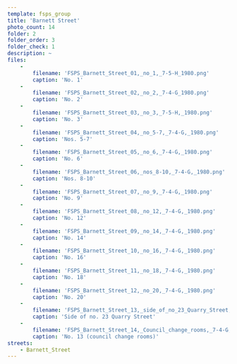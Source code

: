 ```yaml
---
template: fsps_group
title: 'Barnett Street'
photo_count: 14
folder: 2
folder_order: 3
folder_check: 1
description: ~
files:
    -
        filename: 'FSPS_Barnett_Street_01,_no_1,_7-5-H_1980.png'
        caption: 'No. 1'
    -
        filename: 'FSPS_Barnett_Street_02,_no_2,_7-4-G_1980.png'
        caption: 'No. 2'
    -
        filename: 'FSPS_Barnett_Street_03,_no_3,_7-5-H,_1980.png'
        caption: 'No. 3'
    -
        filename: 'FSPS_Barnett_Street_04,_no_5-7,_7-4-G,_1980.png'
        caption: 'Nos. 5-7'
    -
        filename: 'FSPS_Barnett_Street_05,_no_6,_7-4-G,_1980.png'
        caption: 'No. 6'
    -
        filename: 'FSPS_Barnett_Street_06,_nos_8-10,_7-4-G,_1980.png'
        caption: 'Nos. 8-10'
    -
        filename: 'FSPS_Barnett_Street_07,_no_9,_7-4-G,_1980.png'
        caption: 'No. 9'
    -
        filename: 'FSPS_Barnett_Street_08,_no_12,_7-4-G,_1980.png'
        caption: 'No. 12'
    -
        filename: 'FSPS_Barnett_Street_09,_no_14,_7-4-G,_1980.png'
        caption: 'No. 14'
    -
        filename: 'FSPS_Barnett_Street_10,_no_16,_7-4-G,_1980.png'
        caption: 'No. 16'
    -
        filename: 'FSPS_Barnett_Street_11,_no_18,_7-4-G,_1980.png'
        caption: 'No. 18'
    -
        filename: 'FSPS_Barnett_Street_12,_no_20,_7-4-G,_1980.png'
        caption: 'No. 20'
    -
        filename: 'FSPS_Barnett_Street_13,_side_of_no_23_Quarry_Street,_7-5-H,_1980.png'
        caption: 'Side of no. 23 Quarry Street'
    -
        filename: 'FSPS_Barnett_Street_14,_Council_change_rooms,_7-4-G,_1980.png'
        caption: 'No. 13 (council change rooms)'
streets:
    - Barnett_Street
---
```

